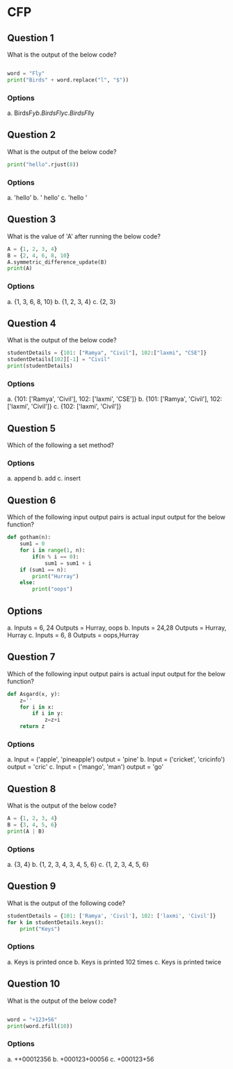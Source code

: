 # CFP

## Question 1

What is the output of the below code?

````python

word = "Fly"
print("Birds" + word.replace("l", "$"))

````
### Options

a. BirdsF$y
b. BirdsFly
c. BirdsFl$ly

## Question 2

What is the output of the below code?

````python
print("hello".rjust(8))
````
### Options

a. 'hello'
b. '   hello'
c. 'hello   '

## Question 3

What is the value of 'A' after running the below code?

````python
A = {1, 2, 3, 4}
B = {2, 4, 6, 8, 10}
A.symmetric_difference_update(B)
print(A)
````
### Options

a. {1, 3, 6, 8, 10}
b. {1, 2, 3, 4}
c. {2, 3}

## Question 4

What is the output of the below code?

````python
studentDetails = {101: ["Ramya", "Civil"], 102:["laxmi", "CSE"]}
studentDetails[102][-1] = "Civil"
print(studentDetails)
````
### Options

a. {101: ['Ramya', 'Civil'], 102: ['laxmi', 'CSE']}
b. {101: ['Ramya', 'Civil'], 102: ['laxmi', 'Civil']}
c. {102: ['laxmi', 'Civil']}

## Question 5

Which of the following a set method?

### Options

a. append
b. add
c. insert

## Question 6

Which of the following input output pairs is actual input output for the below function?

````python
def gotham(n):
    sum1 = 0
    for i in range(1, n):
        if(n % i == 0):
            sum1 = sum1 + i
    if (sum1 == n):
        print("Hurray")
    else:
        print("oops")
````

## Options

a. Inputs = 6, 24 Outputs = Hurray, oops
b. Inputs = 24,28  Outputs = Hurray, Hurray
c. Inputs = 6, 8 Outputs = oops,Hurray

## Question 7
Which of the following input output pairs is actual input output for the below function?

````python
def Asgard(x, y):
    z=''
    for i in x:
        if i in y:
            z=z+i
    return z

````
### Options
a. Input = ('apple', 'pineapple') output = 'pine'
b. Input = ('cricket', 'cricinfo') output = 'cric'
c. Input = ('mango', 'man') output = 'go'

## Question 8

What is the output of the below code?

````python
A = {1, 2, 3, 4}
B = {3, 4, 5, 6}
print(A | B)

````
### Options
a. {3, 4}
b. {1, 2, 3, 4, 3, 4, 5, 6}
c. {1, 2, 3, 4, 5, 6} 

## Question 9

What is the output of the following code?

````python
studentDetails = {101: ['Ramya', 'Civil'], 102: ['laxmi', 'Civil']}
for k in studentDetails.keys():
    print("Keys")

````
### Options

a. Keys is printed once
b. Keys is printed 102 times
c. Keys is printed twice

## Question 10

What is the output of the below code?

````python

word = "+123+56"
print(word.zfill(10))

````
### Options
a. ++00012356
b. +000123+00056
c. +000123+56
